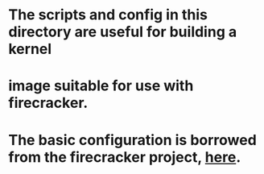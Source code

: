 # The scripts and config in this directory are useful for building a kernel
# image suitable for use with firecracker.

# The basic configuration is borrowed from the firecracker project, [here](https://github.com/firecracker-microvm/firecracker/blob/main/resources/microvm-kernel-x86_64.config).



